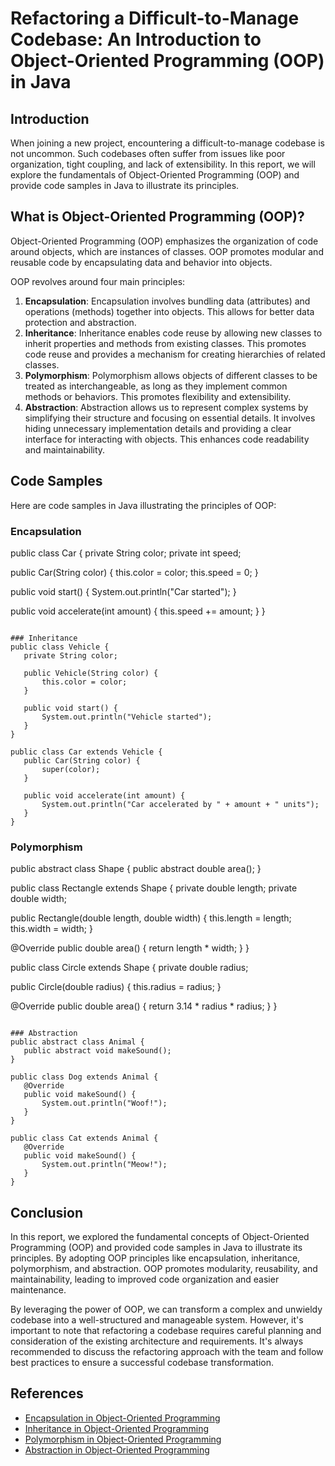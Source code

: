 # Refactoring a Difficult-to-Manage Codebase: An Introduction to Object-Oriented Programming (OOP) in Java

## Introduction
When joining a new project, encountering a difficult-to-manage codebase is not uncommon. Such codebases often suffer from issues like poor organization, tight coupling, and lack of extensibility. In this report, we will explore the fundamentals of Object-Oriented Programming (OOP) and provide code samples in Java to illustrate its principles.

## What is Object-Oriented Programming (OOP)?
Object-Oriented Programming (OOP) emphasizes the organization of code around objects, which are instances of classes. OOP promotes modular and reusable code by encapsulating data and behavior into objects.

OOP revolves around four main principles:

1. **Encapsulation**: Encapsulation involves bundling data (attributes) and operations (methods) together into objects. This allows for better data protection and abstraction.
2. **Inheritance**: Inheritance enables code reuse by allowing new classes to inherit properties and methods from existing classes. This promotes code reuse and provides a mechanism for creating hierarchies of related classes.
3. **Polymorphism**: Polymorphism allows objects of different classes to be treated as interchangeable, as long as they implement common methods or behaviors. This promotes flexibility and extensibility.
4. **Abstraction**: Abstraction allows us to represent complex systems by simplifying their structure and focusing on essential details. It involves hiding unnecessary implementation details and providing a clear interface for interacting with objects. This enhances code readability and maintainability.

## Code Samples
Here are code samples in Java illustrating the principles of OOP:

### Encapsulation
public class Car {
   private String color;
   private int speed;
   
   public Car(String color) {
       this.color = color;
       this.speed = 0;
   }
   
   public void start() {
       System.out.println("Car started");
   }
   
   public void accelerate(int amount) {
       this.speed += amount;
   }
}
```

### Inheritance
public class Vehicle {
   private String color;
   
   public Vehicle(String color) {
       this.color = color;
   }
   
   public void start() {
       System.out.println("Vehicle started");
   }
}

public class Car extends Vehicle {
   public Car(String color) {
       super(color);
   }
   
   public void accelerate(int amount) {
       System.out.println("Car accelerated by " + amount + " units");
   }
}
```

### Polymorphism
public abstract class Shape {
   public abstract double area();
}

public class Rectangle extends Shape {
   private double length;
   private double width;
   
   public Rectangle(double length, double width) {
       this.length = length;
       this.width = width;
   }
   
   @Override
   public double area() {
       return length * width;
   }
}

public class Circle extends Shape {
   private double radius;
   
   public Circle(double radius) {
       this.radius = radius;
   }
   
   @Override
   public double area() {
       return 3.14 * radius * radius;
   }
}
```

### Abstraction
public abstract class Animal {
   public abstract void makeSound();
}

public class Dog extends Animal {
   @Override
   public void makeSound() {
       System.out.println("Woof!");
   }
}

public class Cat extends Animal {
   @Override
   public void makeSound() {
       System.out.println("Meow!");
   }
}
```

## Conclusion
In this report, we explored the fundamental concepts of Object-Oriented Programming (OOP) and provided code samples in Java to illustrate its principles. By adopting OOP principles like encapsulation, inheritance, polymorphism, and abstraction. OOP promotes modularity, reusability, and maintainability, leading to improved code organization and easier maintenance.

By leveraging the power of OOP, we can transform a complex and unwieldy codebase into a well-structured and manageable system. However, it's important to note that refactoring a codebase requires careful planning and consideration of the existing architecture and requirements. It's always recommended to discuss the refactoring approach with the team and follow best practices to ensure a successful codebase transformation.

## References
* [Encapsulation in Object-Oriented Programming](https://en.wikipedia.org/wiki/Encapsulation_(computer_programming))
* [Inheritance in Object-Oriented Programming](https://en.wikipedia.org/wiki/Inheritance_(object-oriented_programming))
* [Polymorphism in Object-Oriented Programming](https://en.wikipedia.org/wiki/Polymorphism_(computer_science))
* [Abstraction in Object-Oriented Programming](https://en.wikipedia.org/wiki/Abstraction_(computer_science))
